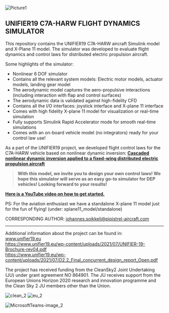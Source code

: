 ![Picture1](https://user-images.githubusercontent.com/109600029/179915682-ffa5cbda-2186-466e-9a13-28e0701b0a69.jpg)

## UNIFIER19 C7A-HARW FLIGHT DYNAMICS SIMULATOR

This repository contains the UNIFIER19 C7A-HARW aircraft Simulink model and X-Plane 11 model. The simulator was developed to evaluate flight dynamics and control laws for distributed electric propulsion aircraft. 

Some highlights of the simulator:
- Nonlinear 6 DOF simulator
- Contains all the relevant system models: Electric motor models, actuator models, landing gear model
- The aerodynamic model captures the aero-propulsive interactions (including interaction with flap and control surfaces)
- The aerodynamic data is validated against high-fidelity CFD
- Contains all the I/O interfaces: joystick interface and X-plane 11 interface
- Comes with high fidelity X-plane 11 model for visualization or real-time simulation
- Fully supports Simulink Rapid Accelerator mode for smooth real-time simulations
- Comes with an on-board vehicle model (no integrators) ready for your control law use!

As a part of the UNIFIER19 project, we developed flight control laws for the C7A-HARW vehicle based on nonlinear dynamic inversion:
[**Cascaded nonlinear dynamic inversion applied to a fixed-wing distributed electric propulsion aircraft**](https://arc.aiaa.org/doi/10.2514/6.2023-4048)

>**With this model, we invite you to design your own control laws! We hope this simulator will serve as an easy go-to simulator for DEP vehicles! Looking forward to your results!**

[**Here is a YouTube video on how to get started.**](https://youtu.be/k61xMRbFE0U)

PS: For the aviation enthusiast we have a standalone X-plane 11 model just for the fun of flying! (under: xplane11_model/standalone)

CORRESPONDING AUTHOR:
johannes.soikkeli@pipistrel-aircraft.com

---

Additional information about the project can be found in: <br>
www.unifier19.eu<br>
https://www.unifier19.eu/wp-content/uploads/2021/07/UNIFIER-19-Brochure-rev04.pdf<br>
https://www.unifier19.eu/wp-content/uploads/2021/07/D2.2_Final_concurrent_design_report_Open.pdf<br>

The project has received funding from the CleanSky2 Joint Undertaking (JU) under grant agreement NO 864901. The JU receives support from the European Unions Horizon 2020 research and innovation programme and the Clean Sky 2 JU members other than the Union.

![clean_2](https://user-images.githubusercontent.com/109600029/179915606-f0b86353-a371-4084-8863-bac972d24533.jpg)
![eu_2](https://user-images.githubusercontent.com/109600029/179915617-b8cba763-8b5b-4198-8bc5-56e8149d3724.png)


![MicrosoftTeams-image_2](https://user-images.githubusercontent.com/109600029/179763598-5448e22e-c5c2-446a-8a7f-9f443351b12c.png)
